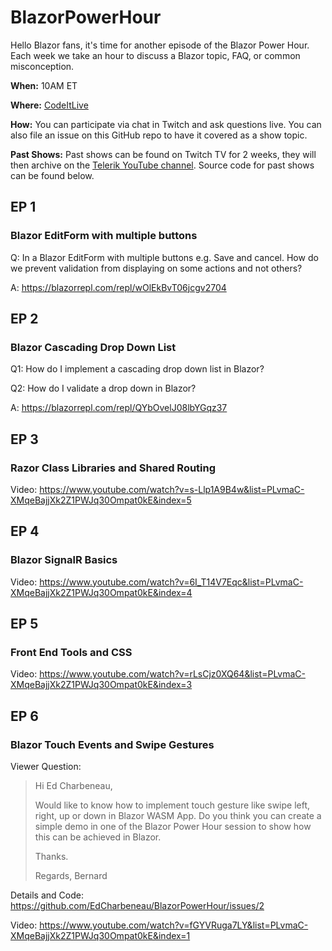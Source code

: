 # BlazorPowerHour

Hello Blazor fans, it's time for another episode of the Blazor Power Hour. Each week we take an hour to discuss a Blazor topic, FAQ, or common misconception.

**When:** 10AM ET

**Where:** [CodeItLive](https://twitch.tv/codeitlive)

**How:** You can participate via chat in Twitch and ask questions live. You can also file an issue on this GitHub repo to have it covered as a show topic.

**Past Shows:** Past shows can be found on Twitch TV for 2 weeks, they will then archive on the [Telerik YouTube channel](https://youtube.com/telerik). Source code for past shows can be found below.

## EP 1
### Blazor EditForm with multiple buttons

Q: In a Blazor EditForm with multiple buttons e.g. Save and cancel. How do we prevent validation from displaying on some actions and not others?

A: https://blazorrepl.com/repl/wOlEkBvT06jcgv2704

## EP 2
### Blazor Cascading Drop Down List

Q1: How do I implement a cascading drop down list in Blazor? 

Q2: How do I validate a drop down in Blazor?

A: https://blazorrepl.com/repl/QYbOvelJ08lbYGqz37

## EP 3
### Razor Class Libraries and Shared Routing

Video: https://www.youtube.com/watch?v=s-Llp1A9B4w&list=PLvmaC-XMqeBajjXk2Z1PWJq30Ompat0kE&index=5

## EP 4
### Blazor SignalR Basics
Video: https://www.youtube.com/watch?v=6I_T14V7Eqc&list=PLvmaC-XMqeBajjXk2Z1PWJq30Ompat0kE&index=4

## EP 5
### Front End Tools and CSS
Video: https://www.youtube.com/watch?v=rLsCjz0XQ64&list=PLvmaC-XMqeBajjXk2Z1PWJq30Ompat0kE&index=3

## EP 6
### Blazor Touch Events and Swipe Gestures

Viewer Question:
> Hi Ed Charbeneau,
>
>Would like to know how to implement touch gesture like swipe left, right, up or down in Blazor WASM App. Do you think you can create a simple demo in one of the Blazor Power Hour session to show how this can be achieved in Blazor.
>
>Thanks.
>
>Regards,
>Bernard

Details and Code: https://github.com/EdCharbeneau/BlazorPowerHour/issues/2

Video: https://www.youtube.com/watch?v=fGYVRuga7LY&list=PLvmaC-XMqeBajjXk2Z1PWJq30Ompat0kE&index=1



